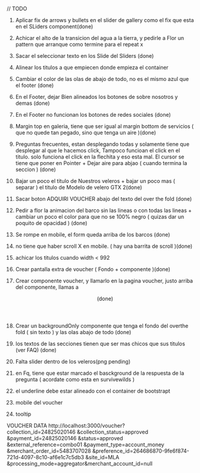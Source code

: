 // TODO
1) Aplicar fix de arrows y bullets en el slider de gallery como el fix que esta en el SLiders component(done)
2) Achicar el alto de la transicion del agua a la tierra, y pedirle a Flor un pattern que arranque como termine para el repeat x
3) Sacar el seleccionar texto en los Slide del Sliders (done)
4) Alinear los titulos a que empiecen donde empieza el container 
5) Cambiar el color de las olas de abajo de todo, no es el mismo azul que el footer (done)
6) En el Footer, dejar Bien alineados los botones de sobre nosotros y demas (done)
7) En el Footer no funcionan los botones de redes sociales (done)
8) Margin top en galeria, tiene que ser igual al margin bottom de servicios ( que no quede tan pegado, sino que tenga un aire )(done)
9) Preguntas frecuentes, estan desplegando todas y solamente tiene que desplegar al que le hacemos click, Tampoco funcioan el click en el titulo. solo funciona el click en la flechita y eso  esta mal. El cursor se tiene que poner en Pointer + Dejar aire para abjao ( cuando termina la seccion ) (done)
10) Bajar un poco el titulo de Nuestros veleros + bajar un poco mas ( separar ) el titulo de Modelo de velero GTX 2(done)
11) Sacar boton ADQUIRI VOUCHER abajo del texto del over the fold (done)
12) Pedir a flor la animacion del barco sin las lineas o con todas las lineas  + cambiar un poco el color para que no se 100% negro ( quizas dar un poquito de opacidad ) (done)
13) Se rompe en mobile, el form queda arriba de los barcos (done)
14) no tiene que haber scroll X en mobile. ( hay una barrita de scroll )(done)
15) achicar los titulos cuando width < 992
17) Crear pantalla extra de voucher ( Fondo + componente )(done)
21) Crear componente voucher, y llamarlo en la pagina voucher, justo arriba del componente, llamas a <Header /> <backgroundOnly />(done)
20) Crear un backgroundOnly componente que tenga el fondo del overthe fold ( sin texto ) y las olas abajo de todo (done)
18) los textos de las secciones tienen que ser mas chicos que sus titulos (ver FAQ) (done)
16) Falta slider dentro de los veleros(png pending)


19) en Fq, tiene que estar marcado el basckground de la respuesta de la pregunta ( acordate como esta en survivewilds )
22) el underline debe estar alineado con el container de bootstrapt
23) mobile del voucher
24) tooltip

VOUCHER DATA
http://localhost:3000/voucher?
collection_id=24825020146
&collection_status=approved
&payment_id=24825020146
&status=approved
&external_reference=combo01
&payment_type=account_money
&merchant_order_id=5483707028
&preference_id=264686870-9fe6f874-721d-4097-8c10-af6e1c7c5db3
&site_id=MLA
&processing_mode=aggregator&merchant_account_id=null